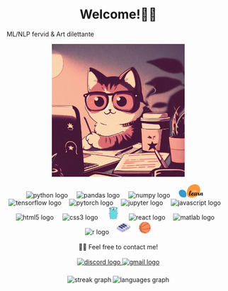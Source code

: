 <h1 align="center">Welcome!👋🏻</h1>
ML/NLP fervid & Art dilettante
<br>
<p align="center">
<img src="_73e3a82c-de1e-421e-8342-ba609e2c054b.jpeg" width="auto" height="300"/>
</p>


<div align="center">
  <img src="https://cdn.jsdelivr.net/gh/devicons/devicon/icons/python/python-original.svg" height="30" alt="python logo" title="Python" />
  <img width="12" />
  <img src="https://cdn.jsdelivr.net/gh/devicons/devicon/icons/pandas/pandas-original.svg" height="30" alt="pandas logo" title="Pandas" />
  <img width="12" />
  <img src="https://cdn.jsdelivr.net/gh/devicons/devicon/icons/numpy/numpy-original.svg" height="30" alt="numpy logo" title="Numpy" />
  <img width="12" />
  <img src="./icons/scikit-learn-seeklogo.com.svg" height="30" alt="html5 logo" title="scikit-learn" />
  <img width="12" />
  <img src="https://cdn.jsdelivr.net/gh/devicons/devicon/icons/tensorflow/tensorflow-original.svg" height="30" alt="tensorflow logo" title="TensorFlow" />
  <img width="10" />
  <img src="https://cdn.jsdelivr.net/gh/devicons/devicon/icons/pytorch/pytorch-original.svg" height="30" alt="pytorch logo"  title="PyTorch" />
  <img width="10" />
  <img src="https://cdn.jsdelivr.net/gh/devicons/devicon/icons/jupyter/jupyter-original.svg" height="30" alt="jupyter logo"  />
  <img width="10" />
  <img src="https://cdn.jsdelivr.net/gh/devicons/devicon/icons/javascript/javascript-original.svg" height="30" alt="javascript logo" title="JavaScript" />
  <img width="12" />
  <img src="https://cdn.jsdelivr.net/gh/devicons/devicon/icons/html5/html5-original.svg" height="30" alt="html5 logo" title="HTML" />
  <img width="12" />
  <img src="https://cdn.jsdelivr.net/gh/devicons/devicon/icons/css3/css3-original.svg" height="30" alt="css3 logo" title="CSS" />
  <img width="12" />
  <img src="https://raw.githubusercontent.com/devicons/devicon/master/icons/go/go-original.svg" alt="go" width="30" height="30" title="GO" />
  <img width="12" />
  <img src="https://cdn.jsdelivr.net/gh/devicons/devicon/icons/react/react-original.svg" height="30" alt="react logo" title="React" />
  <img width="10" />
  <img src="https://cdn.jsdelivr.net/gh/devicons/devicon/icons/matlab/matlab-original.svg" height="30" alt="matlab logo" title="MATLAB" />
  <img width="10" />
  <img src="https://cdn.jsdelivr.net/gh/devicons/devicon/icons/r/r-original.svg" height="30" alt="r logo" title="R" />
  <img width="10" />
  <img src="./icons/piano.png" height="30" alt="Piano" title="Piano"  />
  <img width="10" />
  <img src="./icons/basketball-ball.png" height="30" alt="Basketball" title="Basketball" />
</div>
<br>
<div align="center">
 🤙🏻 Feel free to contact me!
</div>
<br>
<div align="center">
  <a href="https://discord.gg/jmzhGhq7" target="_blank">
    <img src="https://img.shields.io/static/v1?message=Discord&logo=discord&label=&color=7289DA&logoColor=white&labelColor=&style=for-the-badge" height="30" alt="discord logo" />
  </a>
  <a href="mailto:contact@shervinofficial.com" target="_blank">
    <img src="https://img.shields.io/static/v1?message=Gmail&logo=gmail&label=&color=D14836&logoColor=white&labelColor=&style=for-the-badge" height="30" alt="gmail logo"  />
  </a>
</div>

###

###

<div align="center">
  <img src="https://streak-stats.demolab.com?user=dearshervin&locale=en&mode=daily&theme=dracula&hide_border=false&border_radius=5" height="130" alt="streak graph"  />
  <img src="https://github-readme-stats.vercel.app/api/top-langs?username=dearshervin&locale=en&hide_title=false&layout=compact&card_width=350&langs_count=5&theme=dracula&hide_border=false" height="130" alt="languages graph"  />
</div>

###
